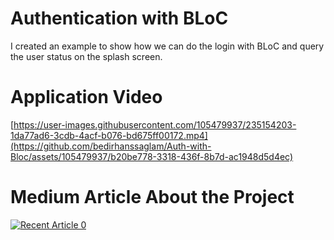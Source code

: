 # Authentication with BLoC

I created an example to show how we can do the login with BLoC and query the user status on the splash screen.

# Application Video

[https://user-images.githubusercontent.com/105479937/235154203-1da77ad6-3cdb-4acf-b076-bd675ff00172.mp4](https://github.com/bedirhanssaglam/Auth-with-Bloc/assets/105479937/b20be778-3318-436f-8b7d-ac1948d5d4ec)

# Medium Article About the Project

<a target="_blank" href="https://github-readme-medium-recent-article.vercel.app/medium/@bedirhanssaglam/0"><img src="https://github-readme-medium-recent-article.vercel.app/medium/@bedirhanssaglam/0" alt="Recent Article 0">
